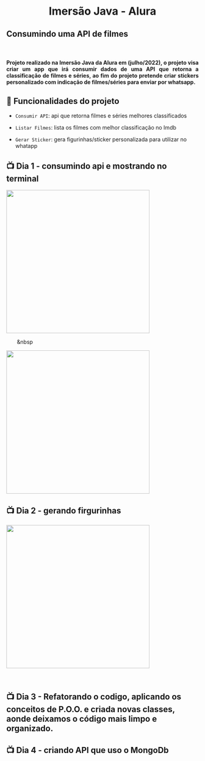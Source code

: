 
<h1 align="center">Imersão Java - Alura</h1>




<h2 > Consumindo uma API de filmes</h2>

<br> 

<h4 align="justify">Projeto realizado na Imersão Java da Alura em (julho/2022), o projeto visa criar um app que irá consumir dados de uma API que retorna a classificação de filmes e séries, ao fim do projeto pretende criar stickers personalizado com indicação de filmes/séries para enviar por whatsapp. </h4>








## :hammer: Funcionalidades do projeto



- `Consumir API`: api que retorna filmes e séries melhores classificados

- `Listar Filmes`: lista os filmes com melhor classificação no Imdb

- `Gerar Sticker`: gera figurinhas/sticker personalizada para utilizar no whatapp











## 📺 Dia 1 - consumindo api e mostrando no terminal

<div>

  <img src="https://github.com/Gabriel-Almeida00/Imersao-java/blob/main/imgs/terminal%20(1).png?raw=true" width="375" />

  &nbsp;&nbsp;&nbsp;&nbsp;&nbsp;&nbsp;&nbsp;&nbsp

  <img src="https://github.com/Gabriel-Almeida00/Imersao-java/blob/main/imgs/terminal%20(2).png?raw=true" width="375" />

</div>


## 📺 Dia 2 - gerando firgurinhas

<div>

  <img src="https://github.com/Gabriel-Almeida00/Imersao-java/blob/main/imgs/figurinhas.png?raw=true" width="375" />

  &nbsp;&nbsp;&nbsp;&nbsp;&nbsp;&nbsp;&nbsp;

 
</div>

## 📺 Dia 3 - Refatorando o codigo, aplicando os conceitos de P.O.O. e criada novas classes, aonde deixamos o código mais limpo e organizado.



## 📺 Dia 4 - criando API que uso o MongoDb

 

 

 
